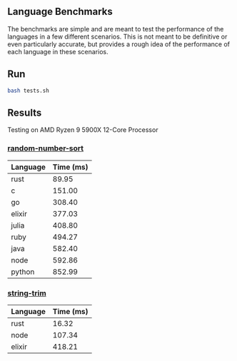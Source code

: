 ## Language Benchmarks

The benchmarks are simple and are meant to test the performance of the languages in a few different scenarios. This is not meant to be definitive or even particularly accurate, but provides a rough idea of the performance of each language in these scenarios.

## Run
```bash
bash tests.sh
```

## Results
Testing on AMD Ryzen 9 5900X 12-Core Processor

### [random-number-sort]((/random-number-sort))
| Language | Time (ms) |
| -------- | --------- |
| rust     | 89.95    |
| c        | 151.00    |
| go       | 308.40    |
| elixir   | 377.03    |
| julia    | 408.80    |
| ruby     | 494.27    |
| java     | 582.40    |
| node     | 592.86    |
| python   | 852.99    |

### [string-trim](/string-trim)
| Language | Time (ms) |
| -------- | --------- |
| rust     | 16.32     |
| node     | 107.34    |
| elixir   | 418.21    |